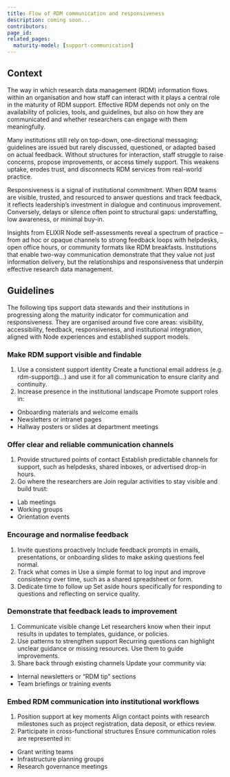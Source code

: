 ```yaml
---
title: Flow of RDM communication and responsiveness
description: coming soon...
contributors: 
page_id: 
related_pages: 
  maturity-model: [support-communication]
---
```


## Context
The way in which research data management (RDM) information flows within an organisation and how staff can interact with it plays a central role in the maturity of RDM support. Effective RDM depends not only on the availability of policies, tools, and guidelines, but also on how they are communicated and whether researchers can engage with them meaningfully.

Many institutions still rely on top-down, one-directional messaging: guidelines are issued but rarely discussed, questioned, or adapted based on actual feedback. Without structures for interaction, staff struggle to raise concerns, propose improvements, or access timely support. This weakens uptake, erodes trust, and disconnects RDM services from real-world practice.

Responsiveness is a signal of institutional commitment. When RDM teams are visible, trusted, and resourced to answer questions and track feedback, it reflects leadership’s investment in dialogue and continuous improvement. Conversely, delays or silence often point to structural gaps: understaffing, low awareness, or minimal buy-in.

Insights from ELIXIR Node self-assessments reveal a spectrum of practice – from ad hoc or opaque channels to strong feedback loops with helpdesks, open office hours, or community formats like RDM breakfasts. Institutions that enable two-way communication demonstrate that they value not just information delivery, but the relationships and responsiveness that underpin effective research data management.

## Guidelines
The following tips support data stewards and their institutions in progressing along the maturity indicator for communication and responsiveness. They are organised around five core areas: visibility, accessibility, feedback, responsiveness, and institutional integration, aligned with Node experiences and established support models.

### Make RDM support visible and findable

1. Use a consistent support identity
Create a functional email address (e.g. rdm-support@...) and use it for all communication to ensure clarity and continuity.
2. Increase presence in the institutional landscape
Promote support roles in:
* Onboarding materials and welcome emails
* Newsletters or intranet pages
* Hallway posters or slides at department meetings

### Offer clear and reliable communication channels

1. Provide structured points of contact
Establish predictable channels for support, such as helpdesks, shared inboxes, or advertised drop-in hours.
2. Go where the researchers are
Join regular activities to stay visible and build trust:
* Lab meetings
* Working groups
* Orientation events

### Encourage and normalise feedback

1. Invite questions proactively
Include feedback prompts in emails, presentations, or onboarding slides to make asking questions feel normal.
2. Track what comes in
Use a simple format to log input and improve consistency over time, such as a shared spreadsheet or form.
3. Dedicate time to follow up
Set aside hours specifically for responding to questions and reflecting on service quality.

### Demonstrate that feedback leads to improvement

1. Communicate visible change
Let researchers know when their input results in updates to templates, guidance, or policies. 
2. Use patterns to strengthen support
Recurring questions can highlight unclear guidance or missing resources. Use them to guide improvements.
3. Share back through existing channels
Update your community via:
* Internal newsletters or “RDM tip” sections
* Team briefings or training events

### Embed RDM communication into institutional workflows

1. Position support at key moments
Align contact points with research milestones such as project registration, data deposit, or ethics review.
2. Participate in cross-functional structures
Ensure communication roles are represented in:
* Grant writing teams
* Infrastructure planning groups
* Research governance meetings
